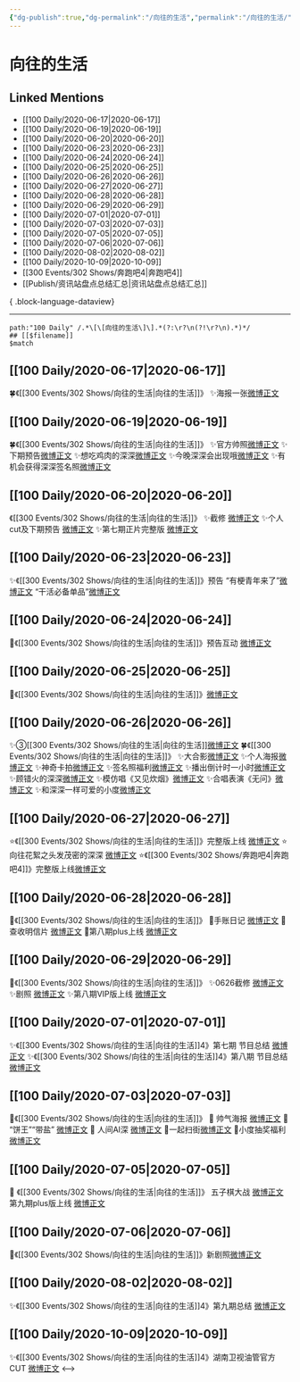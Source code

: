 ```yaml
---
{"dg-publish":true,"dg-permalink":"/向往的生活","permalink":"/向往的生活/","created":"2023-04-05T21:18:55.000+08:00","updated":"2023-04-10T16:37:47.000+08:00"}
---
```


# 向往的生活

## Linked Mentions
- [[100 Daily/2020-06-17\|2020-06-17]]
- [[100 Daily/2020-06-19\|2020-06-19]]
- [[100 Daily/2020-06-20\|2020-06-20]]
- [[100 Daily/2020-06-23\|2020-06-23]]
- [[100 Daily/2020-06-24\|2020-06-24]]
- [[100 Daily/2020-06-25\|2020-06-25]]
- [[100 Daily/2020-06-26\|2020-06-26]]
- [[100 Daily/2020-06-27\|2020-06-27]]
- [[100 Daily/2020-06-28\|2020-06-28]]
- [[100 Daily/2020-06-29\|2020-06-29]]
- [[100 Daily/2020-07-01\|2020-07-01]]
- [[100 Daily/2020-07-03\|2020-07-03]]
- [[100 Daily/2020-07-05\|2020-07-05]]
- [[100 Daily/2020-07-06\|2020-07-06]]
- [[100 Daily/2020-08-02\|2020-08-02]]
- [[100 Daily/2020-10-09\|2020-10-09]]
- [[300 Events/302 Shows/奔跑吧4\|奔跑吧4]]
- [[Publish/资讯站盘点总结汇总\|资讯站盘点总结汇总]]

{ .block-language-dataview}

---

```expander
path:"100 Daily" /.*\[\[向往的生活\]\].*(?:\r?\n(?!\r?\n).*)*/
## [[$filename]]
$match
```
## [[100 Daily/2020-06-17\|2020-06-17]]
🍀《[[300 Events/302 Shows/向往的生活\|向往的生活]]》
✨海报一张[微博正文](https://m.weibo.cn/6466290670/4516790938214627)
## [[100 Daily/2020-06-19\|2020-06-19]]
🍀《[[300 Events/302 Shows/向往的生活\|向往的生活]]》
✨官方帅照[微博正文](https://m.weibo.cn/6466290670/4517502148950510)
✨下期预告[微博正文](https://m.weibo.cn/6466290670/4517680181054289)
✨想吃鸡肉的深深[微博正文](https://m.weibo.cn/6466290670/4517677832478045)
✨今晚深深会出现哦[微博正文](https://m.weibo.cn/6466290670/4517498315561965)
✨有机会获得深深签名照[微博正文](https://m.weibo.cn/6466290670/4517521309328605)
## [[100 Daily/2020-06-20\|2020-06-20]]
《[[300 Events/302 Shows/向往的生活\|向往的生活]]》
✨截修 [微博正文](https://m.weibo.cn/6466290670/4517868358836142)
✨个人cut及下期预告 [微博正文](https://m.weibo.cn/6466290670/4517872406065903)
✨第七期正片完整版 [微博正文](https://m.weibo.cn/6466290670/4517873609175344)
## [[100 Daily/2020-06-23\|2020-06-23]]
✨《[[300 Events/302 Shows/向往的生活\|向往的生活]]》预告
“有梗青年来了”[微博正文](https://m.weibo.cn/6466290670/4518934038481046)
“干活必备单品”[微博正文](https://m.weibo.cn/6466290670/4518968025906366)
## [[100 Daily/2020-06-24\|2020-06-24]]
🌱《[[300 Events/302 Shows/向往的生活\|向往的生活]]》预告互动 [微博正文](https://m.weibo.cn/6466290670/4519335727816295)
## [[100 Daily/2020-06-25\|2020-06-25]]
🌟《[[300 Events/302 Shows/向往的生活\|向往的生活]]》[微博正文](https://m.weibo.cn/6466290670/4519720310878353)
## [[100 Daily/2020-06-26\|2020-06-26]]
✨③[[300 Events/302 Shows/向往的生活\|向往的生活]][微博正文](https://m.weibo.cn/6466290670/4520200530257242)
🍀《[[300 Events/302 Shows/向往的生活\|向往的生活]]》
✨大合影[微博正文](https://m.weibo.cn/6466290670/4520007469397123)
✨个人海报[微博正文](https://m.weibo.cn/6466290670/4520021567822374)
✨神奇卡拍[微博正文](https://m.weibo.cn/6466290670/4520069357832697)
✨签名照福利[微博正文](https://m.weibo.cn/6466290670/4520166237697579)
✨播出倒计时一小时[微博正文](https://m.weibo.cn/6466290670/4520180203966293)
✨顾错火的深深[微博正文](https://m.weibo.cn/6466290670/4520198092667894)
✨模仿唱《又见炊烟》[微博正文](https://m.weibo.cn/6466290670/4520196314032038)
✨合唱表演《无问》[微博正文](https://m.weibo.cn/6466290670/4520207794028140)
✨和深深一样可爱的小度[微博正文](https://m.weibo.cn/6466290670/4520209861994175)
## [[100 Daily/2020-06-27\|2020-06-27]]
⭐《[[300 Events/302 Shows/向往的生活\|向往的生活]]》完整版上线 [微博正文](https://m.weibo.cn/6466290670/4520405974794563)
⭐向往花絮之头发茂密的深深 [微博正文](https://m.weibo.cn/6466290670/4520431497273922)
⭐《[[300 Events/302 Shows/奔跑吧4\|奔跑吧4]]》完整版上线[微博正文](https://m.weibo.cn/6466290670/4520388715896908)
## [[100 Daily/2020-06-28\|2020-06-28]]
🌱《[[300 Events/302 Shows/向往的生活\|向往的生活]]》
🌟手账日记 [微博正文](https://m.weibo.cn/6466290670/4520809571918241)
🌟查收明信片 [微博正文](https://m.weibo.cn/6466290670/4520839095239981)
🌟第八期plus上线 [微博正文](https://m.weibo.cn/6466290670/4520769189887366)
## [[100 Daily/2020-06-29\|2020-06-29]]
🌸《[[300 Events/302 Shows/向往的生活\|向往的生活]]》
✨0626截修 [微博正文](https://m.weibo.cn/6466290670/4521151450284335)
✨剧照 [微博正文](https://m.weibo.cn/6466290670/4521168889816143)
✨第八期VIP版上线 [微博正文](https://m.weibo.cn/6466290670/4521206931606463)
## [[100 Daily/2020-07-01\|2020-07-01]]
✨《[[300 Events/302 Shows/向往的生活\|向往的生活]]4》第七期 节目总结 [微博正文](https://weibo.com/6466290670/J9a27my34)
✨《[[300 Events/302 Shows/向往的生活\|向往的生活]]4》第八期 节目总结 [微博正文](https://weibo.com/6466290670/J9aj4l2jA)
## [[100 Daily/2020-07-03\|2020-07-03]]
🌱《[[300 Events/302 Shows/向往的生活\|向往的生活]]》
🌟 帅气海报 [微博正文](https://m.weibo.cn/6466290670/4522573491173833)
🌟 “饼王”“带盐” [微博正文](https://m.weibo.cn/6466290670/4522739157520898)
🌟 人间AI深 [微博正文](https://m.weibo.cn/6466290670/4522740143382295)
🌟一起扫街[微博正文](https://m.weibo.cn/6466290670/4522757348583426)
🌟小度抽奖福利[微博正文](https://m.weibo.cn/6466290670/4522744874624707)
## [[100 Daily/2020-07-05\|2020-07-05]]
🌳 《[[300 Events/302 Shows/向往的生活\|向往的生活]]》
五子棋大战 [微博正文](https://m.weibo.cn/6466290670/4523318612510902)
第九期plus版上线 [微博正文](https://m.weibo.cn/6466290670/4523319045106344)
## [[100 Daily/2020-07-06\|2020-07-06]]
🌳《[[300 Events/302 Shows/向往的生活\|向往的生活]]》新剧照[微博正文](https://m.weibo.cn/6466290670/4523710477913506)
## [[100 Daily/2020-08-02\|2020-08-02]]
✨《[[300 Events/302 Shows/向往的生活\|向往的生活]]4》第九期总结 [微博正文](https://m.weibo.cn/6466290670/4533434263802432)
## [[100 Daily/2020-10-09\|2020-10-09]]
✨《[[300 Events/302 Shows/向往的生活\|向往的生活]]4》湖南卫视油管官方CUT
[微博正文](https://m.weibo.cn/6466290670/4558220716941947)
<-->